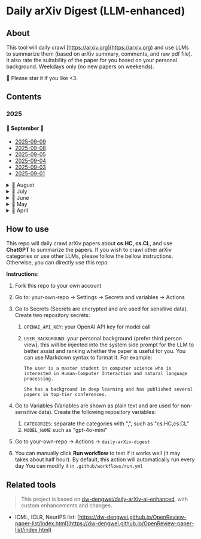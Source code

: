 # Daily arXiv Digest (LLM-enhanced)

## About

This tool will daily crawl [https://arxiv.org](https://arxiv.org) and use LLMs to summarize them (based on arXiv summary, comments, and raw pdf file). It also rate the suitability of the paper for you based on your personal background. Weekdays only (no new papers on weekends).

🌟 Please star it if you like <3.

## Contents

### 2025

#### 📅 September 🌟

- [2025-09-09](contents/2025-09-09.md)
- [2025-09-08](contents/2025-09-08.md)
- [2025-09-05](contents/2025-09-05.md)
- [2025-09-04](contents/2025-09-04.md)
- [2025-09-03](contents/2025-09-03.md)
- [2025-09-01](contents/2025-09-01.md)

<details>
<summary>📅 August</summary>


- [2025-08-29](contents/2025-08-29.md)
- [2025-08-28](contents/2025-08-28.md)
- [2025-08-27](contents/2025-08-27.md)
- [2025-08-26](contents/2025-08-26.md)
- [2025-08-25](contents/2025-08-25.md)
- [2025-08-22](contents/2025-08-22.md)
- [2025-08-20](contents/2025-08-20.md)
- [2025-08-19](contents/2025-08-19.md)
- [2025-08-18](contents/2025-08-18.md)
- [2025-08-15](contents/2025-08-15.md)
- [2025-08-14](contents/2025-08-14.md)
- [2025-08-13](contents/2025-08-13.md)
- [2025-08-12](contents/2025-08-12.md)
- [2025-08-11](contents/2025-08-11.md)
- [2025-08-08](contents/2025-08-08.md)
- [2025-08-07](contents/2025-08-07.md)
- [2025-08-06](contents/2025-08-06.md)
- [2025-08-05](contents/2025-08-05.md)
- [2025-08-04](contents/2025-08-04.md)
- [2025-08-01](contents/2025-08-01.md)

</details>


<details>
<summary>📅 July</summary>


- [2025-07-31](contents/2025-07-31.md)
- [2025-07-30](contents/2025-07-30.md)
- [2025-07-29](contents/2025-07-29.md)
- [2025-07-28](contents/2025-07-28.md)
- [2025-07-25](contents/2025-07-25.md)
- [2025-07-24](contents/2025-07-24.md)
- [2025-07-22](contents/2025-07-22.md)
- [2025-07-21](contents/2025-07-21.md)
- [2025-07-18](contents/2025-07-18.md)
- [2025-07-17](contents/2025-07-17.md)
- [2025-07-16](contents/2025-07-16.md)
- [2025-07-15](contents/2025-07-15.md)
- [2025-07-14](contents/2025-07-14.md)
- [2025-07-11](contents/2025-07-11.md)
- [2025-07-10](contents/2025-07-10.md)
- [2025-07-09](contents/2025-07-09.md)
- [2025-07-08](contents/2025-07-08.md)
- [2025-07-04](contents/2025-07-04.md)
- [2025-07-03](contents/2025-07-03.md)
- [2025-07-02](contents/2025-07-02.md)
- [2025-07-01](contents/2025-07-01.md)

</details>


<details>
<summary>📅 June</summary>


- [2025-06-30](contents/2025-06-30.md)
- [2025-06-27](contents/2025-06-27.md)
- [2025-06-25](contents/2025-06-25.md)
- [2025-06-24](contents/2025-06-24.md)
- [2025-06-23](contents/2025-06-23.md)
- [2025-06-20](contents/2025-06-20.md)
- [2025-06-19](contents/2025-06-19.md)
- [2025-06-18](contents/2025-06-18.md)
- [2025-06-17](contents/2025-06-17.md)
- [2025-06-16](contents/2025-06-16.md)
- [2025-06-13](contents/2025-06-13.md)
- [2025-06-12](contents/2025-06-12.md)
- [2025-06-11](contents/2025-06-11.md)
- [2025-06-09](contents/2025-06-09.md)
- [2025-06-06](contents/2025-06-06.md)
- [2025-06-05](contents/2025-06-05.md)
- [2025-06-04](contents/2025-06-04.md)
- [2025-06-03](contents/2025-06-03.md)
- [2025-06-02](contents/2025-06-02.md)

</details>


<details>
<summary>📅 May</summary>


- [2025-05-29](contents/2025-05-29.md)
- [2025-05-28](contents/2025-05-28.md)
- [2025-05-27](contents/2025-05-27.md)
- [2025-05-26](contents/2025-05-26.md)
- [2025-05-23](contents/2025-05-23.md)
- [2025-05-22](contents/2025-05-22.md)
- [2025-05-21](contents/2025-05-21.md)
- [2025-05-20](contents/2025-05-20.md)
- [2025-05-19](contents/2025-05-19.md)
- [2025-05-15](contents/2025-05-15.md)
- [2025-05-14](contents/2025-05-14.md)
- [2025-05-13](contents/2025-05-13.md)
- [2025-05-12](contents/2025-05-12.md)
- [2025-05-09](contents/2025-05-09.md)
- [2025-05-08](contents/2025-05-08.md)
- [2025-05-07](contents/2025-05-07.md)
- [2025-05-06](contents/2025-05-06.md)
- [2025-05-05](contents/2025-05-05.md)
- [2025-05-02](contents/2025-05-02.md)
- [2025-05-01](contents/2025-05-01.md)

</details>


<details>
<summary>📅 April</summary>


- [2025-04-30](contents/2025-04-30.md)
- [2025-04-29](contents/2025-04-29.md)
- [2025-04-28](contents/2025-04-28.md)
- [2025-04-26](contents/2025-04-26.md)
- [2025-04-25](contents/2025-04-25.md)
- [2025-04-24](contents/2025-04-24.md)

</details>



## How to use

This repo will daily crawl arXiv papers about **cs.HC, cs.CL**, and use **ChatGPT** to summarize the papers.
If you wish to crawl other arXiv categories or use other LLMs, please follow the bellow instructions.
Otherwise, you can directly use this repo.

**Instructions:**

1. Fork this repo to your own account
2. Go to: your-own-repo -> Settings -> Secrets and variables -> Actions
3. Go to Secrets (Secrets are encrypted and are used for sensitive data). Create two repository secrets:
   1. `OPENAI_API_KEY`: your OpenAI API key for model call
   2. `USER_BACKGROUND`: your personal background (prefer third person view), this will be injected into the system side prompt for the LLM to better assist and ranking whether the paper is useful for you. You can use Markdown syntax to format it. For example:

      ```makrdown
      The user is a master student in computer science who is interested in Human-Computer Interaction and natural language processing.

      She has a background in deep learning and has published several papers in top-tier conferences.
      ```

4. Go to Variables (Variables are shown as plain text and are used for non-sensitive data). Create the following repository variables:
    1. `CATEGORIES`: separate the categories with ",", such as "cs.HC,cs.CL"
    2. `MODEL_NAME` such as "gpt-4o-mini"
5. Go to your-own-repo -> Actions -> `daily-arXiv-digest`
6. You can manually click **Run workflow** to test if it works well (it may takes about half hour).
By default, this action will automatically run every day
You can modify it in `.github/workflows/run.yml`

## Related tools

> This project is based on [dw-dengwei/daily-arXiv-ai-enhanced](https://github.com/dw-dengwei/daily-arXiv-ai-enhanced), with custom enhancements and changes.

- ICML, ICLR, NeurIPS list: [https://dw-dengwei.github.io/OpenReview-paper-list/index.html](https://dw-dengwei.github.io/OpenReview-paper-list/index.html)
